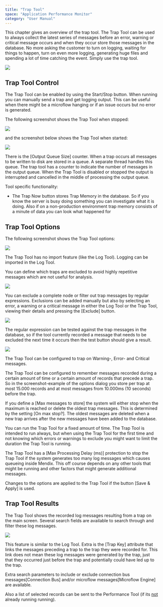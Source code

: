```yaml
---
title: "Trap Tool"
space: "Application Performance Monitor"
category: "User Manual"
---
```

This chapter gives an overview of the trap tool. The Trap Tool can be used to always collect the latest series of messages before an error, warning or critical message occurs and when they occur store those messages in the database. No more asking the customer to turn on logging, waiting for things to happen, turn on even more logging, generating huge files and spending a lot of time catching the event. Simply use the trap tool.

 ![](attachments/19956239/20217982.png)

## Trap Tool Control

The Trap Tool can be enabled by using the Start/Stop button. When running you can manually send a trap and get logging output. This can be useful when there might be a microflow hanging or if an issue occurs but no error is generated.

The following screenshot shows the Trap Tool when stopped:

![](attachments/19956239/21725200.png)

 and the screenshot below shows the Trap Tool when started:

 ![](attachments/19956239/21725201.png)

There is the [Output Queue Size] counter. When a trap occurs all messages to be written to disk are stored in a queue. A separate thread handles this queue. The trap tool has a counter to indicate the number of messages in the output queue. When the Trap Tool is disabled or stopped the output is interrupted and cancelled in the middle of processing the output queue.

Tool specific functionality:

*   The Trap Now button stores Trap Memory in the database. So if you know the server is busy doing something you can investigate what it is doing. Also if on a non-production environment trap memory consists of a minute of data you can look what happened for

## Trap Tool Options

The following screenshot shows the Trap Tool options:

 ![](attachments/19956239/21725202.png)

The Trap Tool has no import feature (like the Log Tool). Logging can be imported in the Log Tool.

You can define which traps are excluded to avoid highly repetitive messages which are not useful for analysis.

 ![](attachments/19956239/21725203.png)

You can exclude a complete node or filter out trap messages by regular expressions. Exclusions can be added manually but also by selecting an error, a warning or a critical message in either the Log Tool or the Trap Tool, viewing their details and pressing the [Exclude] button.

 ![](attachments/19956239/21725204.png)

The regular expression can be tested against the trap messages in the database, so if the tool currently recorded a message that needs to be excluded the next time it occurs then the test button should give a result.

 ![](attachments/19956239/21725205.png)

The Trap Tool can be configured to trap on Warning-, Error- and Critical messages.

The Trap Tool can be configured to remember messages recorded during a certain amount of time or a certain amount of records that precede a trap. So in the screenshot-example of the options dialog you store per trap at most 15.000 records and at most messages from 10.000ms (10 seconds) before the trap.

If you define a [Max messages to store] the system will either stop when the maximum is reached or delete the oldest trap messages. This is determined by the setting [On max stop?]. The oldest messages are deleted when a new trap arrives after the new messages have been added to the database.

You can run the Trap Tool for a fixed amount of time. The Trap Tool is intended to run always, but when using the Trap Tool for the first time and not knowing which errors or warnings to exclude you might want to limit the duration the Trap Tool is running.

The Trap Tool has a [Max Processing Delay (ms)] protection to stop the Trap Tool if the system generates too many log messages which causes queueing inside Mendix. This off course depends on any other tools that might be running and other factors that might generate additional messages.

Changes to the options are applied to the Trap Tool if the button [Save & Apply] is used.

## Trap Tool Results

The Trap Tool shows the recorded log messages resulting from a trap on the main screen. Several search fields are available to search through and filter these log messages.

 ![](attachments/19956239/21725206.png)

This feature is similar to the Log Tool. Extra is the [Trap Key] attribute that links the messages preceding a trap to the trap they were recorded for. This link does not mean these log messages were generated by the trap, just that they occurred just before the trap and potentially could have led up to the trap.

Extra search parameters to include or exclude connection bus messages[Connection Bus] and/or microflow messages[Microflow Engine] are available.

Also a list of selected records can be sent to the Performance Tool (if its <u>not</u> already running running).
